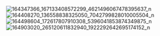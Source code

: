 ![164347366_167133408572299_4621496067478395637_n](https://user-images.githubusercontent.com/45856645/113734188-cf16b500-9703-11eb-9a07-a0e6f383a069.jpg)
![164408270_136558838325050_7042799828010005504_n](https://user-images.githubusercontent.com/45856645/113734195-cfaf4b80-9703-11eb-9bac-eeb6c1df4eb3.jpg)
![164498604_172617807910308_5396041853874349875_n](https://user-images.githubusercontent.com/45856645/113734198-d047e200-9703-11eb-92f8-22e1f968f470.jpg)
![164903020_265120611832940_1922292642695174152_n](https://user-images.githubusercontent.com/45856645/113734200-d047e200-9703-11eb-9817-c7eb2b392078.jpg)
